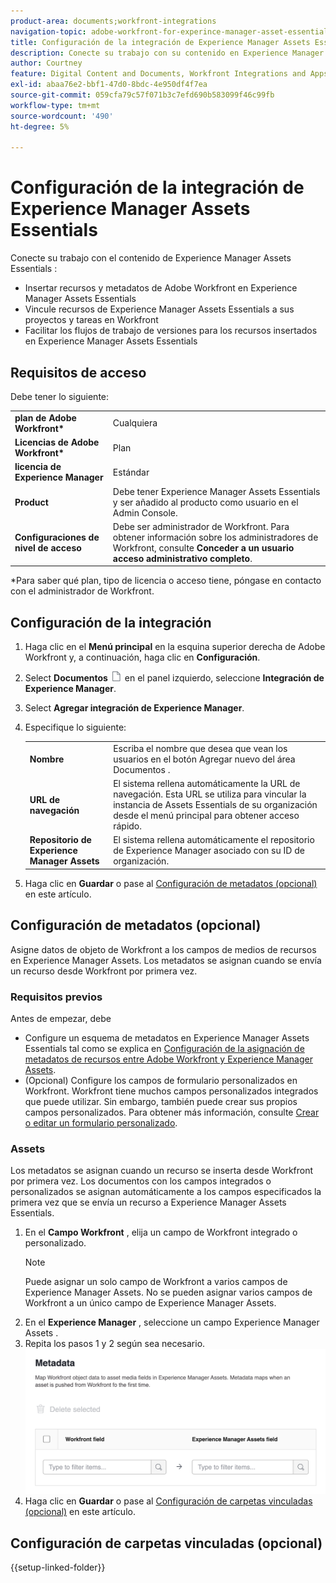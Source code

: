 ```yaml
---
product-area: documents;workfront-integrations
navigation-topic: adobe-workfront-for-experince-manager-asset-essentials
title: Configuración de la integración de Experience Manager Assets Essentials
description: Conecte su trabajo con su contenido en Experience Manager Assets Essentials - EDIT ME.
author: Courtney
feature: Digital Content and Documents, Workfront Integrations and Apps
exl-id: abaa76e2-bbf1-47d0-8bdc-4e950df4f7ea
source-git-commit: 059cfa79c57f071b3c7efd690b583099f46c99fb
workflow-type: tm+mt
source-wordcount: '490'
ht-degree: 5%

---
```


# Configuración de la integración de Experience Manager Assets Essentials

Conecte su trabajo con el contenido de Experience Manager Assets Essentials &#x200B;:

* Insertar recursos y metadatos de Adobe Workfront en Experience Manager Assets Essentials &#x200B;
* Vincule recursos de Experience Manager Assets Essentials a sus proyectos y tareas en Workfront &#x200B;
* Facilitar los flujos de trabajo de versiones para los recursos insertados en Experience Manager Assets Essentials


## Requisitos de acceso

Debe tener lo siguiente:

<table>
  <tr>
   <td><strong>plan de Adobe Workfront*</strong>
   </td>
   <td>Cualquiera
   </td>
  </tr>
  <tr>
   <td><strong>Licencias de Adobe Workfront*</strong>
   </td>
   <td>Plan
   </td>
  </tr>
  <tr>
   <td><strong>licencia de Experience Manager</strong>
   </td>
   <td>Estándar
   </td>
  </tr>
  <tr>
   <td><strong>Product</strong>
   </td>
   <td>Debe tener Experience Manager Assets Essentials y ser añadido al producto como usuario en el Admin Console.
   </td>
  </tr>
  <tr>
   <td><strong>Configuraciones de nivel de acceso</strong>
   </td>
   <td>Debe ser administrador de Workfront. Para obtener información sobre los administradores de Workfront, consulte <strong>Conceder a un usuario acceso administrativo completo</strong>.
   </td>
  </tr>
</table>


*Para saber qué plan, tipo de licencia o acceso tiene, póngase en contacto con el administrador de Workfront.


## Configuración de la integración

1. Haga clic en el **Menú principal** en la esquina superior derecha de Adobe Workfront y, a continuación, haga clic en **Configuración**.
1. Select  **Documentos** ![icono de documentos](assets/document-icon.png) en el panel izquierdo, seleccione **Integración de Experience Manager**.
1. Select **Agregar integración de Experience Manager**.
1. Especifique lo siguiente:

   <table>
   <tr>
      <td><strong>Nombre</strong>
      </td>
      <td>Escriba el nombre que desea que vean los usuarios en el botón Agregar nuevo del área Documentos .
      </td>
   </tr>
   <tr>
      <td><strong>URL de navegación</strong>
      </td>
      <td>El sistema rellena automáticamente la URL de navegación. Esta URL se utiliza para vincular la instancia de Assets Essentials de su organización desde el menú principal para obtener acceso rápido.
      </td>
   </tr>
   <tr>
      <td>
      <strong>Repositorio de Experience Manager Assets</strong>
      </td>
      <td>
      El sistema rellena automáticamente el repositorio de Experience Manager asociado con su ID de organización.
      </td>
   </tr>
   </table>

1. Haga clic en **Guardar** o pase al [Configuración de metadatos (opcional)](#set-up-metadata-optional) en este artículo.


## Configuración de metadatos (opcional)

Asigne datos de objeto de Workfront a los campos de medios de recursos en Experience Manager Assets. Los metadatos se asignan cuando se envía un recurso desde Workfront por primera vez.


### Requisitos previos

Antes de empezar, debe

* Configure un esquema de metadatos en Experience Manager Assets Essentials tal como se explica en [Configuración de la asignación de metadatos de recursos entre Adobe Workfront y Experience Manager Assets](https://experienceleague.adobe.com/docs/experience-manager-cloud-service/content/assets/integrations/configure-asset-metadata-mapping.html?lang=en).
* (Opcional) Configure los campos de formulario personalizados en Workfront. Workfront tiene muchos campos personalizados integrados que puede utilizar. Sin embargo, también puede crear sus propios campos personalizados. Para obtener más información, consulte [Crear o editar un formulario personalizado](/help/quicksilver/administration-and-setup/customize-workfront/create-manage-custom-forms/create-or-edit-a-custom-form.md).


### Assets

Los metadatos se asignan cuando un recurso se inserta desde Workfront por primera vez. Los documentos con los campos integrados o personalizados se asignan automáticamente a los campos especificados la primera vez que se envía un recurso a Experience Manager Assets Essentials.

1. En el **Campo Workfront** , elija un campo de Workfront integrado o personalizado.
   >[!NOTE]
   >
   >Puede asignar un solo campo de Workfront a varios campos de Experience Manager Assets. No se pueden asignar varios campos de Workfront a un único campo de Experience Manager Assets.
1. En el **Experience Manager** , seleccione un campo Experience Manager Assets .
1. Repita los pasos 1 y 2 según sea necesario.
   ![habilitar metadatos](assets/metadata-assets-essentials.png)
1. Haga clic en **Guardar** o pase al [Configuración de carpetas vinculadas (opcional)](#set-up-linked-folders-optional) en este artículo.


## Configuración de carpetas vinculadas (opcional)

{{setup-linked-folder}}
